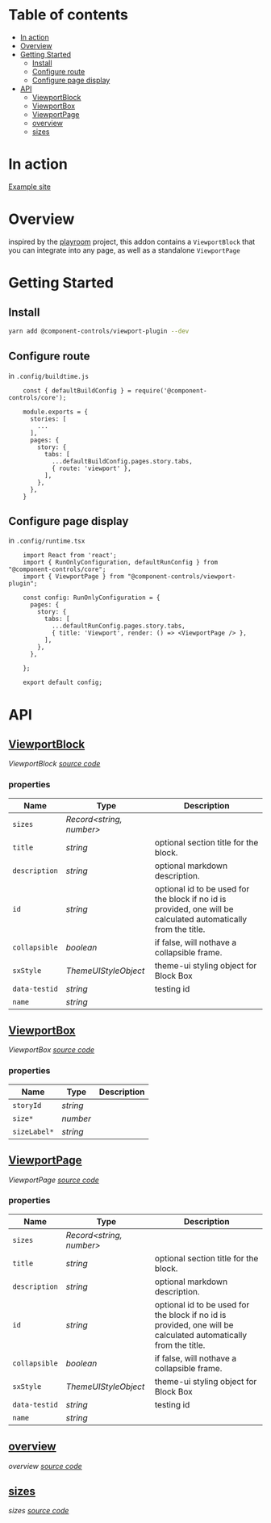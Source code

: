 # Table of contents

-   [In action](#in-action)
-   [Overview](#overview)
-   [Getting Started](#getting-started)
    -   [Install](#install)
    -   [Configure route](#configure-route)
    -   [Configure page display](#configure-page-display)
-   [API](#api)
    -   [<ins>ViewportBlock</ins>](#insviewportblockins)
    -   [<ins>ViewportBox</ins>](#insviewportboxins)
    -   [<ins>ViewportPage</ins>](#insviewportpageins)
    -   [<ins>overview</ins>](#insoverviewins)
    -   [<ins>sizes</ins>](#inssizesins)

# In action

[Example site](https://component-controls.com/api/components-actioncontainer--overview/viewport)

# Overview

inspired by the [playroom](https://github.com/seek-oss/playroom) project, this addon contains a `ViewportBlock` that you can integrate into any page, as well as a standalone `ViewportPage`

# Getting Started

## Install

```sh
yarn add @component-controls/viewport-plugin --dev
```

## Configure route

in `.config/buildtime.js`
```
    const { defaultBuildConfig } = require('@component-controls/core');

    module.exports = {
      stories: [
        ...
      ],
      pages: {
        story: {
          tabs: [
            ...defaultBuildConfig.pages.story.tabs,
            { route: 'viewport' },
          ],
        },
      },
    }  
```
## Configure page display

in `.config/runtime.tsx`
```
    import React from 'react';
    import { RunOnlyConfiguration, defaultRunConfig } from "@component-controls/core";
    import { ViewportPage } from "@component-controls/viewport-plugin";

    const config: RunOnlyConfiguration = {
      pages: {
        story: {
          tabs: [
            ...defaultRunConfig.pages.story.tabs,
            { title: 'Viewport', render: () => <ViewportPage /> },
          ],
        },
      },

    };

    export default config;
```
# API

<react-docgen-typescript path="./src" />

<!-- START-REACT-DOCGEN-TYPESCRIPT -->

## <ins>ViewportBlock</ins>

_ViewportBlock [source code](https://github.com/ccontrols/component-controls/tree/master/plugins/viewport-plugin/src/ViewportBlock/ViewportBlock.tsx)_

### properties

| Name          | Type                        | Description                                                                                                     |
| ------------- | --------------------------- | --------------------------------------------------------------------------------------------------------------- |
| `sizes`       | _Record&lt;string, number>_ |                                                                                                                 |
| `title`       | _string_                    | optional section title for the block.                                                                           |
| `description` | _string_                    | optional markdown description.                                                                                  |
| `id`          | _string_                    | optional id to be used for the block if no id is provided, one will be calculated automatically from the title. |
| `collapsible` | _boolean_                   | if false, will nothave a collapsible frame.                                                                     |
| `sxStyle`     | _ThemeUIStyleObject_        | theme-ui styling object for Block Box                                                                           |
| `data-testid` | _string_                    | testing id                                                                                                      |
| `name`        | _string_                    |                                                                                                                 |

## <ins>ViewportBox</ins>

_ViewportBox [source code](https://github.com/ccontrols/component-controls/tree/master/plugins/viewport-plugin/src/ViewportBlock/ViewportBox.tsx)_

### properties

| Name         | Type     | Description |
| ------------ | -------- | ----------- |
| `storyId`    | _string_ |             |
| `size*`      | _number_ |             |
| `sizeLabel*` | _string_ |             |

## <ins>ViewportPage</ins>

_ViewportPage [source code](https://github.com/ccontrols/component-controls/tree/master/plugins/viewport-plugin/src/ViewportPage/ViewportPage.tsx)_

### properties

| Name          | Type                        | Description                                                                                                     |
| ------------- | --------------------------- | --------------------------------------------------------------------------------------------------------------- |
| `sizes`       | _Record&lt;string, number>_ |                                                                                                                 |
| `title`       | _string_                    | optional section title for the block.                                                                           |
| `description` | _string_                    | optional markdown description.                                                                                  |
| `id`          | _string_                    | optional id to be used for the block if no id is provided, one will be calculated automatically from the title. |
| `collapsible` | _boolean_                   | if false, will nothave a collapsible frame.                                                                     |
| `sxStyle`     | _ThemeUIStyleObject_        | theme-ui styling object for Block Box                                                                           |
| `data-testid` | _string_                    | testing id                                                                                                      |
| `name`        | _string_                    |                                                                                                                 |

## <ins>overview</ins>

_overview [source code](https://github.com/ccontrols/component-controls/tree/master/plugins/viewport-plugin/src/stories/ViewportBlock.stories.tsx)_

## <ins>sizes</ins>

_sizes [source code](https://github.com/ccontrols/component-controls/tree/master/plugins/viewport-plugin/src/stories/ViewportBlock.stories.tsx)_

<!-- END-REACT-DOCGEN-TYPESCRIPT -->

